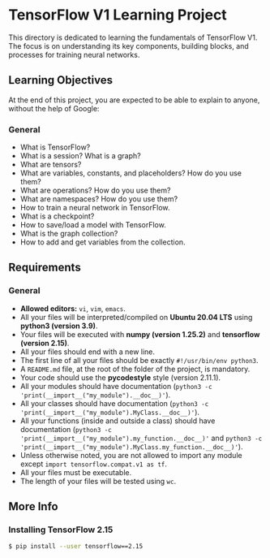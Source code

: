 # TensorFlow V1 Learning Project

This directory is dedicated to learning the fundamentals of TensorFlow V1. The focus is on understanding its key components, building blocks, and processes for training neural networks.

## Learning Objectives

At the end of this project, you are expected to be able to explain to anyone, without the help of Google:

### General
- What is TensorFlow?
- What is a session? What is a graph?
- What are tensors?
- What are variables, constants, and placeholders? How do you use them?
- What are operations? How do you use them?
- What are namespaces? How do you use them?
- How to train a neural network in TensorFlow.
- What is a checkpoint?
- How to save/load a model with TensorFlow.
- What is the graph collection?
- How to add and get variables from the collection.

## Requirements

### General
- **Allowed editors:** `vi`, `vim`, `emacs`.
- All your files will be interpreted/compiled on **Ubuntu 20.04 LTS** using **python3 (version 3.9)**.
- Your files will be executed with **numpy (version 1.25.2)** and **tensorflow (version 2.15)**.
- All your files should end with a new line.
- The first line of all your files should be exactly `#!/usr/bin/env python3`.
- A `README.md` file, at the root of the folder of the project, is mandatory.
- Your code should use the **pycodestyle** style (version 2.11.1).
- All your modules should have documentation (`python3 -c 'print(__import__("my_module").__doc__)'`).
- All your classes should have documentation (`python3 -c 'print(__import__("my_module").MyClass.__doc__)'`).
- All your functions (inside and outside a class) should have documentation (`python3 -c 'print(__import__("my_module").my_function.__doc__)'` and `python3 -c 'print(__import__("my_module").MyClass.my_function.__doc__)'`).
- Unless otherwise noted, you are not allowed to import any module except `import tensorflow.compat.v1 as tf`.
- All your files must be executable.
- The length of your files will be tested using `wc`.

## More Info

### Installing TensorFlow 2.15
```bash
$ pip install --user tensorflow==2.15
```
